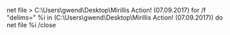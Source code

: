 net file > C:\Users\gwend\Desktop\Mirillis Action! (07.09.2017)
for /f "delims=" %i in (C:\Users\gwend\Desktop\Mirillis Action! (07.09.2017)) do net file %i /close